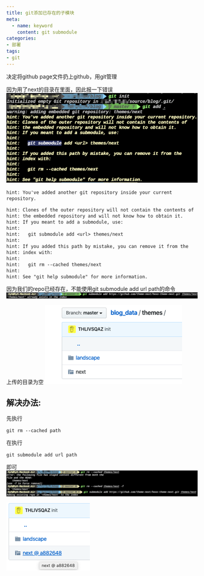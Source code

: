 ```yaml
---
title: git添加已存在的子模块
meta:
  - name: keyword
    content: git submodule
categories:
- 部署
tags:
- git
---
```


决定将github page文件扔上github，用git管理

因为用了next的目录在里面，因此报一下错误
![](./1.png)
```
hint: You've added another git repository inside your current repository.
```

```
hint: Clones of the outer repository will not contain the contents of
hint: the embedded repository and will not know how to obtain it.
hint: If you meant to add a submodule, use:
hint:
hint: 	git submodule add <url> themes/next
hint:
hint: If you added this path by mistake, you can remove it from the
hint: index with:
hint:
hint: 	git rm --cached themes/next
hint:
hint: See "git help submodule" for more information.
```
因为我们的repo已经存在，不能使用git submodule add url path的命令
![](.//2.png)

上传的目录为空
![](./4.png)

## 解决办法:

先执行
```
git rm --cached path
```

在执行
```
git submodule add url path
```

即可
![](./3.png)

![](./5.png)
